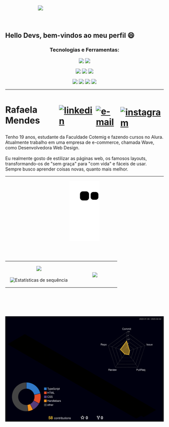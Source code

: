 <img align="right" width="400px" style="margin-top:-20px" src="https://user-images.githubusercontent.com/81865736/213192002-d2d4f6e2-406d-4a63-b215-cafdd154c5c6.png">

</br>
</br>

<div dsplay="inline-block">
 <h2>Hello Devs, bem-vindos ao meu perfil 😄</h2> 
 <h3 align="center" >
   Tecnologias e Ferramentas: 
  </h3>
 <p align="center" >
<img src="https://img.shields.io/badge/HTML5-E34F26?style=for-the-badge&logo=HTML5&logoColor=white" target="_blank">
<img src="https://img.shields.io/badge/CSS3-1572B6?style=for-the-badge&logo=CSS3&logoColor=white" target="_blank">
    </p>
 <p align="center" >
<img src="https://img.shields.io/badge/Illustrator-FF9A00?style=for-the-badge&logo=AdobeIllustrator&logoColor=white" target="_blank">
<img src="https://img.shields.io/badge/Photoshop-31A8FF?style=for-the-badge&logo=AdobePhotoshop&logoColor=white" target="_blank">
  <img src="https://img.shields.io/badge/Figma-F24E1E?style=for-the-badge&logo=Figma&logoColor=white" target="_blank">
  </p>
 <p align="center" >
<img src="https://img.shields.io/badge/JavaScript-F7DF1E?style=for-the-badge&logo=JavaScript&logoColor=white" target="_blank">
<img src="https://img.shields.io/badge/Bootstrap-05054B?style=for-the-badge&logo=Bootstrap&logoColor=white" target="_blank">
<img src="https://img.shields.io/badge/React-61DAFB?style=for-the-badge&logo=React&logoColor=white" target="_blank">
  <img src="https://img.shields.io/badge/GitHub-181717?style=for-the-badge&logo=GitHub&logoColor=white" target="_blank">
</p>
 <hr>
 <h1 align="left" >
     <div style="display: flex !important; align-items: center;">
            Rafaela Mendes
      <a href="#">
        <img width="33px" src="https://cdn.jsdelivr.net/gh/devicons/devicon/icons/linkedin/linkedin-original.svg" alt="linkedin" style="vertical-align: top; margin-left: 20px; cursor: pointer; margin-top: 5px;">
       </a>
      <a href="#">
       <img width="33px" src="https://user-images.githubusercontent.com/81865736/213268210-0bb7d9f9-70d3-4477-a82b-7d771efdbade.svg" alt="e-mail" style="vertical-align: top; margin-left: 10px; cursor: pointer; margin-top: 10px;">
      </a>
        <a href="#">
         <img width="80px" src="https://user-images.githubusercontent.com/81865736/213206488-53d3a24f-e61e-4187-9048-dddf3ac3ea17.svg" alt="instagram" style="vertical-align: top; margin-left: 10px; margin-top: 16px; cursor: pointer; ">
        </a> 
    </div>
 </h1>
  <p>Tenho 19 anos, estudante da Faculdade Cotemig e fazendo cursos no Alura. Atualmente trabalho em uma empresa de e-commerce, chamada Wave, como Desenvolvedora Web Design.<br><br>Eu realmente gosto de estilizar as páginas web, os famosos layouts, transformando-os de "sem graça" para "com vida" e fáceis de usar. Sempre busco aprender coisas novas, quanto mais melhor.</p>
 <hr>
</div>

<p align="center">
  <img src="https://github.com/Rafa-MMf/Rafa-MMf/blob/output/github-contribution-grid-snake.svg" alt="snake"></center>
</p>

##
<br>

<div align="center">
<table border="0" align="center" width="auto" >
<tr border="0" >
<td width="60%" align="center" style="padding: 15px 15px;">
  
  <img height="180em" src="https://github-readme-stats-eight-theta.vercel.app/api?username=Rafa-MMf&show_icons=true&theme=tokyonight&include_all_commits=true&count_private=true&hide_border=true&locale=pt_BR"/>
  <br></br>
  <img alt="Estatísticas de sequência" src="https://github-readme-streak-stats.herokuapp.com?user=Rafa-MMf&theme=tokyonight&hide_border=true&locale=pt_BR&date_format=j%20M%5B%20Y%5D"/>


  
</td>

<td width="40%" align="center" style="padding: 15px 15px;">

  <img  align="center"  src="https://github-readme-stats.anuraghazra1.vercel.app/api/top-langs/?username=Rafa-MMf&theme=tokyonight&hide_border=true&no-bg=true&no-frame=true&langs_count=10"/>
  
  </td>
</tr>
</table>

<br>

##
<br>

</div>

<div>
          
![](./profile-3d-contrib/profile-night-rainbow.svg)


</div>
